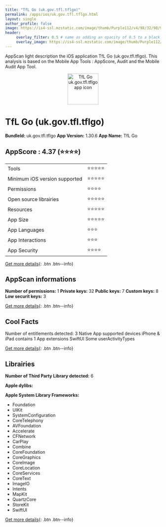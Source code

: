 ```yaml
---
title: "TfL Go (uk.gov.tfl.tflgo)"
permalink: /apps/ios/uk.gov.tfl.tflgo.html
layout: single
author_profile: false
image: https://is4-ssl.mzstatic.com/image/thumb/Purple112/v4/98/32/98/9832982b-d4f8-914b-1fcd-be8967fd59d0/AppIcon-Elizabeth-1x_U007emarketing-0-7-0-85-220.png/512x512bb.jpg
header: 
     overlay_filter: 0.5 # same as adding an opacity of 0.5 to a black background
     overlay_image: https://is4-ssl.mzstatic.com/image/thumb/Purple112/v4/98/32/98/9832982b-d4f8-914b-1fcd-be8967fd59d0/AppIcon-Elizabeth-1x_U007emarketing-0-7-0-85-220.png/512x512bb.jpg
---
```

AppScan light description the iOS application TfL Go (uk.gov.tfl.tflgo). This analysis is based on the Mobile App Tools : AppScore, Audit and the Mobile Audit App Tool.

  
  
<div style="text-align: center;"><img src="https://is4-ssl.mzstatic.com/image/thumb/Purple112/v4/98/32/98/9832982b-d4f8-914b-1fcd-be8967fd59d0/AppIcon-Elizabeth-1x_U007emarketing-0-7-0-85-220.png/512x512bb.jpg" width="100" height="100" alt="TfL Go uk.gov.tfl.tflgo app icon"></div>  
  
# TfL Go (uk.gov.tfl.tflgo)

**BundleId:** uk.gov.tfl.tflgo
**App Version:** 1.30.6
**App Name:** TfL Go


## AppScore : 4.37 (⭐️⭐️⭐️⭐️) 

<table>
<tr><td> Tools </td><td> ⭐️⭐️⭐️⭐️⭐️ </td></tr>
<tr><td> Minimum iOS version supported </td><td> ⭐️⭐️⭐️⭐️⭐️ </td></tr>
<tr><td> Permissions </td><td> ⭐️⭐️⭐️⭐️ </td></tr>
<tr><td> Open source librairies </td><td> ⭐️⭐️⭐️⭐️⭐️ </td></tr>
<tr><td> Resources </td><td> ⭐️⭐️⭐️⭐️⭐️ </td></tr>
<tr><td> App Size </td><td> ⭐️⭐️⭐️⭐️⭐️ </td></tr>
<tr><td> App Languages </td><td> ⭐️⭐️⭐️ </td></tr>
<tr><td> App Interactions </td><td> ⭐️⭐️⭐️ </td></tr>
<tr><td> App Security </td><td> ⭐️⭐️⭐️⭐️ </td></tr>
</table>

[Get more details](/pricing.html){: .btn .btn--info}  
  
## AppScan informations 

**Number of permissions:** 1
**Private keys:** 32
**Public keys:** 7
**Custom keys:** 8
**Low securit keys:** 3
  
[Get more details](/pricing.html){: .btn .btn--info}

## Cool Facts

Number of entitlements detected: 3
Native App
supported devices iPhone & iPad
contains 1 App extensions
SwiftUI
Some userActivityTypes
  
[Get more details](/pricing.html){: .btn .btn--info}

## Librairies 
**Number of Third Party Library detected:** 6

**Apple dylibs:**


**Apple System Library Frameworks:**
- Foundation
- UIKit
- SystemConfiguration
- CoreTelephony
- AVFoundation
- Accelerate
- CFNetwork
- CarPlay
- Combine
- CoreFoundation
- CoreGraphics
- CoreImage
- CoreLocation
- CoreServices
- CoreText
- ImageIO
- Intents
- MapKit
- QuartzCore
- StoreKit
- SwiftUI


  
[Get more details](/pricing.html){: .btn .btn--info}

